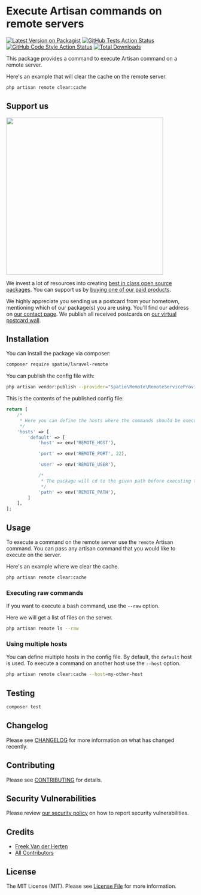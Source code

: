 # Execute Artisan commands on remote servers

[![Latest Version on Packagist](https://img.shields.io/packagist/v/spatie/laravel-remote.svg?style=flat-square)](https://packagist.org/packages/spatie/laravel-remote)
[![GitHub Tests Action Status](https://img.shields.io/github/workflow/status/spatie/laravel-remote/run-tests?label=tests)](https://github.com/spatie/laravel-remote/actions?query=workflow%3ATests+branch%3Amaster)
[![GitHub Code Style Action Status](https://img.shields.io/github/workflow/status/spatie/laravel-remote/Check%20&%20fix%20styling?label=code%20style)](https://github.com/spatie/laravel-remote/actions?query=workflow%3A"Check+%26+fix+styling"+branch%3Amaster)
[![Total Downloads](https://img.shields.io/packagist/dt/spatie/laravel-remote.svg?style=flat-square)](https://packagist.org/packages/spatie/laravel-remote)

This package provides a command to execute Artisan command on a remote server.

Here's an example that will clear the cache on the remote server.

```bash
php artisan remote clear:cache
```

## Support us

[<img src="https://github-ads.s3.eu-central-1.amazonaws.com/package-laravel-remote-laravel.jpg?t=1" width="419px" />](https://spatie.be/github-ad-click/package-laravel-remote-laravel)

We invest a lot of resources into creating [best in class open source packages](https://spatie.be/open-source). You can support us by [buying one of our paid products](https://spatie.be/open-source/support-us).

We highly appreciate you sending us a postcard from your hometown, mentioning which of our package(s) you are using. You'll find our address on [our contact page](https://spatie.be/about-us). We publish all received postcards on [our virtual postcard wall](https://spatie.be/open-source/postcards).

## Installation

You can install the package via composer:

```bash
composer require spatie/laravel-remote
```

You can publish the config file with:

```bash
php artisan vendor:publish --provider="Spatie\Remote\RemoteServiceProvider" --tag="laravel-remote-config"
```

This is the contents of the published config file:

```php
return [
    /*
     * Here you can define the hosts where the commands should be executed.
     */
    'hosts' => [
        'default' => [
            'host' => env('REMOTE_HOST'),

            'port' => env('REMOTE_PORT', 22),

            'user' => env('REMOTE_USER'),

            /*
             * The package will cd to the given path before executing the given command.
             */
            'path' => env('REMOTE_PATH'),
        ]
    ],
];
```

## Usage

To execute a command on the remote server use the `remote` Artisan command. You can pass any artisan command that you would like to execute on the server.

Here's an example where we clear the cache.

```bash
php artisan remote clear:cache
```

### Executing raw commands

If you want to execute a bash command, use the `--raw` option.

Here we will get a list of files on the server.

```bash
php artisan remote ls --raw
```

### Using multiple hosts

You can define multiple hosts in the config file. By default, the `default` host is used. To execute a command on another host use the `--host` option.

```bash
php artisan remote clear:cache --host=my-other-host
```

## Testing

```bash
composer test
```

## Changelog

Please see [CHANGELOG](CHANGELOG.md) for more information on what has changed recently.

## Contributing

Please see [CONTRIBUTING](.github/CONTRIBUTING.md) for details.

## Security Vulnerabilities

Please review [our security policy](../../security/policy) on how to report security vulnerabilities.

## Credits

- [Freek Van der Herten](https://github.com/freekmurze)
- [All Contributors](../../contributors)

## License

The MIT License (MIT). Please see [License File](LICENSE.md) for more information.
